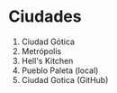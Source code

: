 # Ciudades

1. Ciudad Gótica
2. Metrópolis
3. Hell's Kitchen
4. Pueblo Paleta (local)
5. Ciudad Gotica (GitHub)

